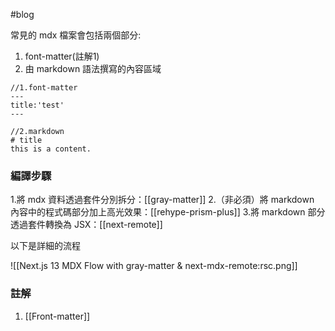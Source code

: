 #blog


常見的 mdx 檔案會包括兩個部分:
1. font-matter(註解1)
2. 由 markdown 語法撰寫的內容區域


```
//1.font-matter
---
title:'test'
---

//2.markdown
# title
this is a content.
```


### 編譯步驟

1.將 mdx 資料透過套件分別拆分：[[gray-matter]]
2.（非必須）將 markdown 內容中的程式碼部分加上高光效果：[[rehype-prism-plus]]
3.將 markdown 部分透過套件轉換為 JSX：[[next-remote]]

以下是詳細的流程

![[Next.js 13 MDX Flow with gray-matter & next-mdx-remote:rsc.png]]

### 註解
1. [[Front-matter]]